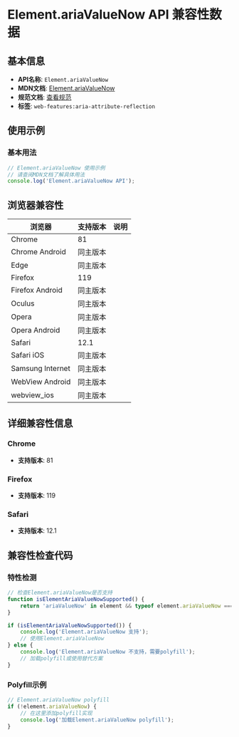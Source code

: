 # Element.ariaValueNow API 兼容性数据

## 基本信息

- **API名称**: `Element.ariaValueNow`
- **MDN文档**: [Element.ariaValueNow](https://developer.mozilla.org/docs/Web/API/Element/ariaValueNow)
- **规范文档**: [查看规范](https://w3c.github.io/aria/#dom-ariamixin-ariavaluenow)
- **标签**: `web-features:aria-attribute-reflection`

## 使用示例

### 基本用法

```javascript
// Element.ariaValueNow 使用示例
// 请查阅MDN文档了解具体用法
console.log('Element.ariaValueNow API');
```

## 浏览器兼容性

| 浏览器 | 支持版本 | 说明 |
|--------|----------|------|
| Chrome | 81 |  |
| Chrome Android | 同主版本 |  |
| Edge | 同主版本 |  |
| Firefox | 119 |  |
| Firefox Android | 同主版本 |  |
| Oculus | 同主版本 |  |
| Opera | 同主版本 |  |
| Opera Android | 同主版本 |  |
| Safari | 12.1 |  |
| Safari iOS | 同主版本 |  |
| Samsung Internet | 同主版本 |  |
| WebView Android | 同主版本 |  |
| webview_ios | 同主版本 |  |

## 详细兼容性信息

### Chrome

- **支持版本**: 81

### Firefox

- **支持版本**: 119

### Safari

- **支持版本**: 12.1

## 兼容性检查代码

### 特性检测

```javascript
// 检查Element.ariaValueNow是否支持
function isElementAriaValueNowSupported() {
    return 'ariaValueNow' in element && typeof element.ariaValueNow === 'function';
}

if (isElementAriaValueNowSupported()) {
    console.log('Element.ariaValueNow 支持');
    // 使用Element.ariaValueNow
} else {
    console.log('Element.ariaValueNow 不支持，需要polyfill');
    // 加载polyfill或使用替代方案
}
```

### Polyfill示例

```javascript
// Element.ariaValueNow polyfill
if (!element.ariaValueNow) {
    // 在这里添加polyfill实现
    console.log('加载Element.ariaValueNow polyfill');
}
```

